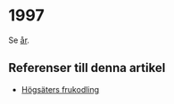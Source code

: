 # 1997

Se [år](år).

## Referenser till denna artikel

* [Högsäters frukodling](Högsäters%20frukodling)
